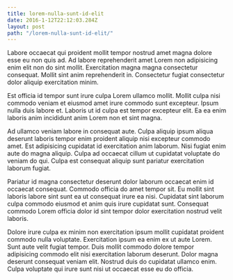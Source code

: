 ```yaml
---
title: lorem-nulla-sunt-id-elit
date: 2016-1-12T22:12:03.284Z
layout: post
path: "/lorem-nulla-sunt-id-elit/"
---
```


Labore occaecat qui proident mollit tempor nostrud amet magna dolore esse eu non quis ad. Ad labore reprehenderit amet Lorem non adipisicing enim elit non do sint mollit. Exercitation magna magna consectetur consequat. Mollit sint anim reprehenderit in. Consectetur fugiat consectetur dolor aliquip exercitation minim.

Est officia id tempor sunt irure culpa Lorem ullamco mollit. Mollit culpa nisi commodo veniam et eiusmod amet irure commodo sunt excepteur. Ipsum nulla duis labore et. Laboris ut id culpa est tempor excepteur elit. Ea ea enim laboris anim incididunt anim Lorem non et sint magna.

Ad ullamco veniam labore in consequat aute. Culpa aliquip ipsum aliqua deserunt laboris tempor enim proident aliquip nisi excepteur commodo amet. Est adipisicing cupidatat id exercitation anim laborum. Nisi fugiat enim aute do magna aliquip. Culpa ad occaecat cillum ut cupidatat voluptate do veniam do qui. Culpa est consequat aliquip sunt pariatur exercitation laborum fugiat.

Pariatur id magna consectetur deserunt dolor laborum occaecat enim id occaecat consequat. Commodo officia do amet tempor sit. Eu mollit sint laboris labore sint sunt ea ut consequat irure ea nisi. Cupidatat sint laborum culpa commodo eiusmod et anim quis irure cupidatat sunt. Consequat commodo Lorem officia dolor id sint tempor dolor exercitation nostrud velit laboris.

Dolore irure culpa ex minim non exercitation ipsum mollit cupidatat proident commodo nulla voluptate. Exercitation ipsum ea enim ex ut aute Lorem. Sunt aute velit fugiat tempor. Duis mollit commodo dolore tempor adipisicing commodo elit nisi exercitation laborum deserunt. Dolor magna deserunt consequat veniam elit. Nostrud duis do cupidatat ullamco enim. Culpa voluptate qui irure sunt nisi ut occaecat esse eu do officia.